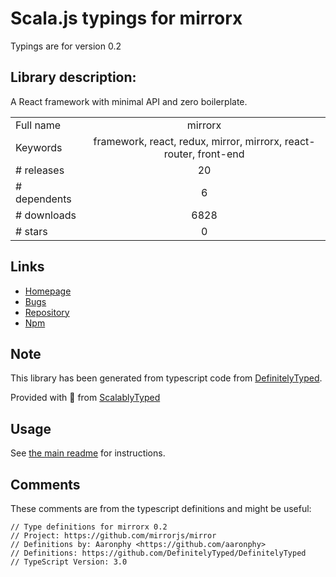 
# Scala.js typings for mirrorx

Typings are for version 0.2

## Library description:
A React framework with minimal API and zero boilerplate.

|                    |                 |
| ------------------ | :-------------: |
| Full name          | mirrorx |
| Keywords           | framework, react, redux, mirror, mirrorx, react-router, front-end |
| # releases         | 20 |
| # dependents       | 6 |
| # downloads        | 6828 |
| # stars            | 0 |

## Links
- [Homepage](https://github.com/mirrorjs/mirror#readme)
- [Bugs](https://github.com/mirrorjs/mirror/issues)
- [Repository](https://github.com/mirrorjs/mirror)
- [Npm](https://www.npmjs.com/package/mirrorx)
    


## Note
This library has been generated from typescript code from [DefinitelyTyped](https://definitelytyped.org).

Provided with :purple_heart: from [ScalablyTyped](https://github.com/oyvindberg/ScalablyTyped)

## Usage
See [the main readme](../../readme.md) for instructions.

## Comments

These comments are from the typescript definitions and might be useful:
```
// Type definitions for mirrorx 0.2
// Project: https://github.com/mirrorjs/mirror
// Definitions by: Aaronphy <https://github.com/aaronphy>
// Definitions: https://github.com/DefinitelyTyped/DefinitelyTyped
// TypeScript Version: 3.0

```

